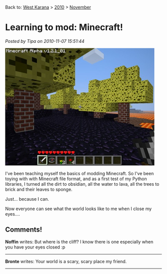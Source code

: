 Back to: [West Karana](/posts/westkarana.md) > [2010](/posts/2010/westkarana.md) > [November](./westkarana.md)
# Learning to mod: Minecraft!

*Posted by Tipa on 2010-11-07 15:51:44*

[![](../../../uploads/2010/11/javaw-2010-11-07-15-46-02-31-480x376.jpg "Minecraft in your lucid dreams")](../../../uploads/2010/11/javaw-2010-11-07-15-46-02-31.jpg)

I've been teaching myself the basics of modding Minecraft. So I've been toying with with Minecraft file format, and as a first test of my Python libraries, I turned all the dirt to obsidian, all the water to lava, all the trees to brick and their leaves to sponge.

Just... because I can.

Now everyone can see what the world looks like to me when I close my eyes....

## Comments!

**Noffin** writes: But where is the cliff? I know there is one especially when you have your eyes closed :p

---

**Bronte** writes: Your world is a scary, scary place my friend.

---

